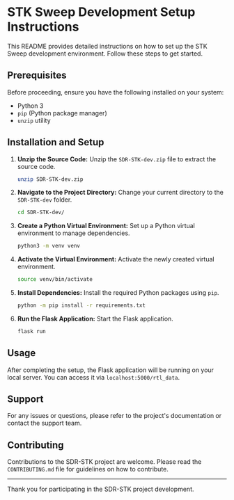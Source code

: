 
# STK Sweep Development Setup Instructions

This README provides detailed instructions on how to set up the STK Sweep development environment. Follow these steps to get started.

## Prerequisites

Before proceeding, ensure you have the following installed on your system:
- Python 3
- `pip` (Python package manager)
- `unzip` utility

## Installation and Setup

1. **Unzip the Source Code:**
   Unzip the `SDR-STK-dev.zip` file to extract the source code.
   ```bash
   unzip SDR-STK-dev.zip
   ```

2. **Navigate to the Project Directory:**
   Change your current directory to the `SDR-STK-dev` folder.
   ```bash
   cd SDR-STK-dev/
   ```

3. **Create a Python Virtual Environment:**
   Set up a Python virtual environment to manage dependencies.
   ```bash
   python3 -m venv venv
   ```

4. **Activate the Virtual Environment:**
   Activate the newly created virtual environment.
   ```bash
   source venv/bin/activate
   ```

5. **Install Dependencies:**
   Install the required Python packages using `pip`.
   ```bash
   python -m pip install -r requirements.txt
   ```

6. **Run the Flask Application:**
   Start the Flask application.
   ```bash
   flask run
   ```

## Usage

After completing the setup, the Flask application will be running on your local server. You can access it via `localhost:5000/rtl_data`.

## Support

For any issues or questions, please refer to the project's documentation or contact the support team.

## Contributing

Contributions to the SDR-STK project are welcome. Please read the `CONTRIBUTING.md` file for guidelines on how to contribute.

---

Thank you for participating in the SDR-STK project development.
